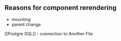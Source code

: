 ## Reasons for component rerendering
- mounting
- parent change

[[Postgre SQL]] - connection to Another File
